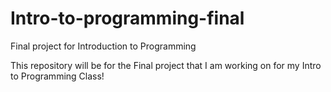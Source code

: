 # Intro-to-programming-final
Final project for Introduction to Programming

This repository will be for the Final project that I am working on for my Intro to Programming Class!
